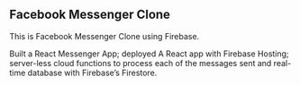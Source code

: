 ## Facebook Messenger Clone
This is Facebook Messenger Clone using Firebase.

Built a React Messenger App; 
deployed A React app with Firebase Hosting; 
server-less cloud functions to process each of the messages sent and 
real-time database with Firebase’s Firestore.